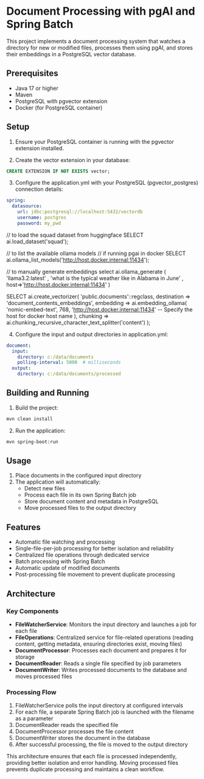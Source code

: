 # Document Processing with pgAI and Spring Batch

This project implements a document processing system that watches a directory for new or modified files, processes them using pgAI, and stores their embeddings in a PostgreSQL vector database.

## Prerequisites

- Java 17 or higher
- Maven
- PostgreSQL with pgvector extension
- Docker (for PostgreSQL container)

## Setup

1. Ensure your PostgreSQL container is running with the pgvector extension installed.

2. Create the vector extension in your database:
```sql
CREATE EXTENSION IF NOT EXISTS vector;
```

3. Configure the application.yml with your PostgreSQL (pgvector_postgres) connection details:
```yaml
spring:
  datasource:
    url: jdbc:postgresql://localhost:5432/vectordb
    username: postgres
    password: my_pwd
```
// to load the squad dataset from huggingface
SELECT ai.load_dataset('squad');

// to list the available ollama models
// if running pgai in docker
SELECT ai.ollama_list_models('http://host.docker.internal:11434');

// to manually generate embeddings
select ai.ollama_generate
( 'llama3.2:latest'
, 'what is the typical weather like in Alabama in June'
, host=>'http://host.docker.internal:11434' 
)

SELECT ai.create_vectorizer(
     'public.documents'::regclass,
     destination => 'document_contents_embeddings',
     embedding => ai.embedding_ollama(
        'nomic-embed-text',
        768,
        'http://host.docker.internal:11434' -- Specify the host for docker host name
    ),
     chunking => ai.chunking_recursive_character_text_splitter('content')
);


4. Configure the input and output directories in application.yml:
```yaml
document:
  input:
    directory: c:/data/documents
    polling-interval: 5000  # milliseconds
  output:
    directory: c:/data/documents/processed
```

## Building and Running

1. Build the project:
```bash
mvn clean install
```

2. Run the application:
```bash
mvn spring-boot:run
```

## Usage

1. Place documents in the configured input directory
2. The application will automatically:
   - Detect new files
   - Process each file in its own Spring Batch job
   - Store document content and metadata in PostgreSQL
   - Move processed files to the output directory

## Features

- Automatic file watching and processing
- Single-file-per-job processing for better isolation and reliability
- Centralized file operations through dedicated service
- Batch processing with Spring Batch
- Automatic update of modified documents
- Post-processing file movement to prevent duplicate processing

## Architecture

### Key Components

- **FileWatcherService**: Monitors the input directory and launches a job for each file
- **FileOperations**: Centralized service for file-related operations (reading content, getting metadata, ensuring directories exist, moving files)
- **DocumentProcessor**: Processes each document and prepares it for storage
- **DocumentReader**: Reads a single file specified by job parameters
- **DocumentWriter**: Writes processed documents to the database and moves processed files

### Processing Flow

1. FileWatcherService polls the input directory at configured intervals
2. For each file, a separate Spring Batch job is launched with the filename as a parameter
3. DocumentReader reads the specified file
4. DocumentProcessor processes the file content
5. DocumentWriter stores the document in the database
6. After successful processing, the file is moved to the output directory

This architecture ensures that each file is processed independently, providing better isolation and error handling. Moving processed files prevents duplicate processing and maintains a clean workflow.
